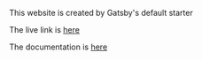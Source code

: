 <p>This website is created by Gatsby's default starter</p>
<p>The live link is <a href="https://vibrant-pasteur-a1528a.netlify.com">here</a></p>
<p>The documentation is <a href="https://github.com/tomoyakuroda/Portfolio-with-React/blob/master/document.pdf">here</a></p>
